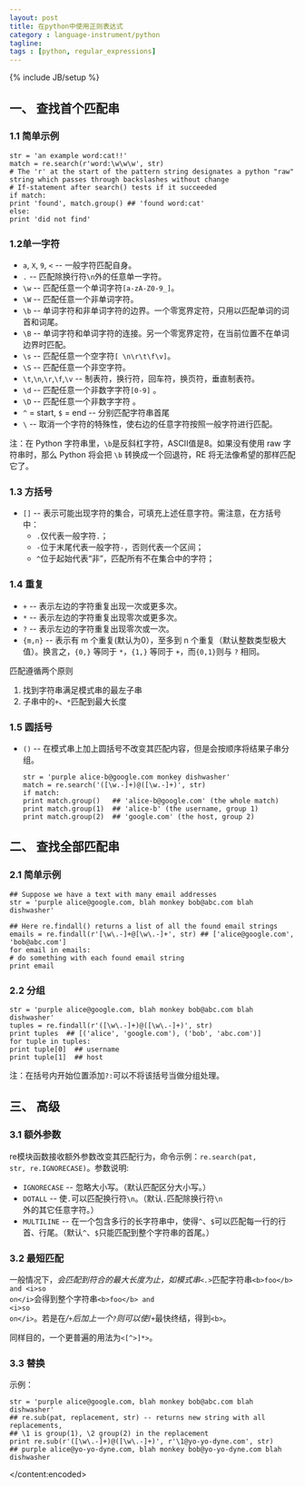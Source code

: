 ```yaml
---
layout: post
title: 在python中使用正则表达式
category : language-instrument/python
tagline:
tags : [python, regular_expressions]
---
```

{% include JB/setup %}

<item>
<title>在python中使用正则表达式</title>
<description></description>
<content:encoded>

<h2>一、 查找首个匹配串</h2>

<h3>1.1 简单示例</h3>

<pre><code class="python">str = 'an example word:cat!!'
match = re.search(r'word:\w\w\w', str)
# The 'r' at the start of the pattern string designates a python "raw" string which passes through backslashes without change
# If-statement after search() tests if it succeeded
if match:                      
print 'found', match.group() ## 'found word:cat'
else:
print 'did not find'
</code></pre>

<h3>1.2单一字符</h3>

<ul>
<li><code>a</code>, <code>X</code>, <code>9</code>, <code>&lt;</code> -- 一般字符匹配自身。</li>
<li><code>.</code> -- 匹配除换行符<code>\n</code>外的任意单一字符。</li>
<li><code>\w</code> -- 匹配任意一个单词字符<code>[a-zA-Z0-9_]</code>。</li>
<li><code>\W</code> -- 匹配任意一个非单词字符。</li>
<li><code>\b</code> -- 单词字符和非单词字符的边界。一个零宽界定符，只用以匹配单词的词首和词尾。</li>
<li><code>\B</code> -- 单词字符和单词字符的连接。另一个零宽界定符，在当前位置不在单词边界时匹配。</li>
<li><code>\s</code> -- 匹配任意一个空字符<code>[ \n\r\t\f\v]</code>。</li>
<li><code>\S</code> -- 匹配任意一个非空字符。</li>
<li><code>\t</code>,<code>\n</code>,<code>\r</code>,<code>\f</code>,<code>\v</code> -- 制表符，换行符，回车符，换页符，垂直制表符。</li>
<li><code>\d</code> -- 匹配任意一个非数字字符<code>[0-9]</code> 。</li>
<li><code>\D</code> -- 匹配任意一个非数字字符 。</li>
<li><code>^</code> = start, <code>$</code> = end -- 分别匹配字符串首尾</li>
<li><code>\</code> -- 取消一个字符的特殊性，使右边的任意字符按照一般字符进行匹配。</li>
</ul>

注：在 Python 字符串里，<code>\b</code>是反斜杠字符，ASCII值是8。如果没有使用 raw 字符串时，那么 Python 将会把 <code>\b</code> 转换成一个回退符，RE 将无法像希望的那样匹配它了。

<h3>1.3 方括号</h3>

<ul>
<li><code>[]</code> -- 表示可能出现字符的集合，可填充上述任意字符。需注意，在方括号中：

<ul>
<li><code>.</code>仅代表一般字符<code>.</code>；</li>
<li><code>-</code>位于末尾代表一般字符<code>-</code>，否则代表一个区间；</li>
<li><code>^</code>位于起始代表“非”，匹配所有不在集合中的字符；</li>
</ul></li>
</ul>

<h3>1.4 重复</h3>

<ul>
<li><code>+</code> -- 表示左边的字符重复出现一次或更多次。</li>
<li><code>*</code> -- 表示左边的字符重复出现零次或更多次。</li>
<li><code>?</code> -- 表示左边的字符重复出现零次或一次。</li>
<li><code>{m,n}</code> -- 表示有 m 个重复(默认为0），至多到 n 个重复（默认整数类型极大值）。换言之，<code>{0,}</code> 等同于 <code>*</code>，<code>{1,}</code> 等同于 <code>+</code>，而<code>{0,1}</code>则与 <code>?</code> 相同。</li>
</ul>

匹配遵循两个原则
1. 找到字符串满足模式串的最左子串
2. 子串中的<code>+</code>、<code>*</code>匹配到最大长度

<h3>1.5 圆括号</h3>

<ul>
<li><code>()</code> -- 在模式串上加上圆括号不改变其匹配内容，但是会按顺序将结果子串分组。

<pre><code class="python">str = 'purple alice-b@google.com monkey dishwasher'
match = re.search('([\w.-]+)@([\w.-]+)', str)
if match:
print match.group()   ## 'alice-b@google.com' (the whole match)
print match.group(1)  ## 'alice-b' (the username, group 1)
print match.group(2)  ## 'google.com' (the host, group 2)
</code></pre></li>
</ul>

<h2>二、 查找全部匹配串</h2>

<h3>2.1 简单示例</h3>

<pre><code class="python">## Suppose we have a text with many email addresses
str = 'purple alice@google.com, blah monkey bob@abc.com blah dishwasher'

## Here re.findall() returns a list of all the found email strings
emails = re.findall(r'[\w\.-]+@[\w\.-]+', str) ## ['alice@google.com', 'bob@abc.com']
for email in emails:
# do something with each found email string
print email
</code></pre>

<h3>2.2 分组</h3>

<pre><code class="python">str = 'purple alice@google.com, blah monkey bob@abc.com blah dishwasher'
tuples = re.findall(r'([\w\.-]+)@([\w\.-]+)', str)
print tuples  ## [('alice', 'google.com'), ('bob', 'abc.com')]
for tuple in tuples:
print tuple[0]  ## username
print tuple[1]  ## host
</code></pre>

注：在括号内开始位置添加<code>?:</code>可以不将该括号当做分组处理。

<h2>三、 高级</h2>

<h3>3.1 额外参数</h3>

re模块函数接收额外参数改变其匹配行为，命令示例：<code>re.search(pat, str, re.IGNORECASE)</code>。参数说明:

<ul>
<li><code>IGNORECASE</code> -- 忽略大小写。（默认匹配区分大小写。）</li>
<li><code>DOTALL</code> -- 使<code>.</code>可以匹配换行符<code>\n</code>。（默认<code>.</code>匹配除换行符<code>\n</code>外的其它任意字符。）</li>
<li><code>MULTILINE</code> -- 在一个包含多行的长字符串中，使得<code>^</code>、<code>$</code>可以匹配每一行的行首、行尾。（默认<code>^</code>、<code>$</code>只能匹配到整个字符串的首尾。）</li>
</ul>

<h3>3.2 最短匹配</h3>

一般情况下，<code>*</code>会匹配到符合的最大长度为止，如模式串<code>&lt;.*&gt;</code>匹配字符串<code>&lt;b&gt;foo&lt;/b&gt; and &lt;i&gt;so on&lt;/i&gt;</code>会得到整个字符串<code>&lt;b&gt;foo&lt;/b&gt; and &lt;i&gt;so on&lt;/i&gt;</code>。若是在<code>*</code>/<code>+</code>后加上一个<code>?</code>则可以使<code>*</code>/<code>+</code>最快终结，得到<code>&lt;b&gt;</code>。

同样目的，一个更普遍的用法为<code>&lt;[^&gt;]*&gt;</code>。

<h3>3.3 替换</h3>

示例：

<pre><code class="python">str = 'purple alice@google.com, blah monkey bob@abc.com blah dishwasher'
## re.sub(pat, replacement, str) -- returns new string with all replacements,
## \1 is group(1), \2 group(2) in the replacement
print re.sub(r'([\w\.-]+)@([\w\.-]+)', r'\1@yo-yo-dyne.com', str)
## purple alice@yo-yo-dyne.com, blah monkey bob@yo-yo-dyne.com blah dishwasher
</code></pre>

</content:encoded>

</item>
